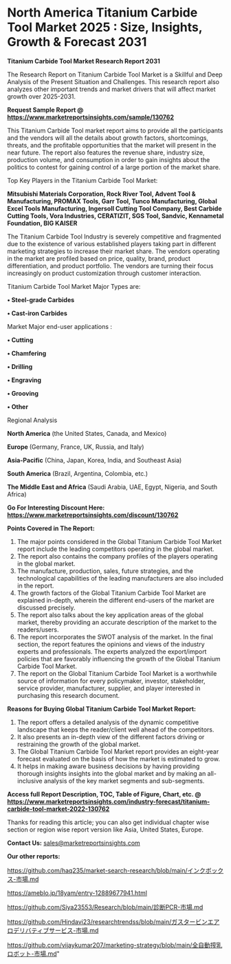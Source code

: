 # North America Titanium Carbide Tool Market 2025 : Size, Insights, Growth & Forecast 2031

<strong>Titanium Carbide Tool Market Research Report 2031</strong>

The Research Report on Titanium Carbide Tool Market is a Skillful and Deep Analysis of the Present Situation and Challenges. This research report also analyzes other important trends and market drivers that will affect market growth over 2025-2031.

<strong>Request Sample Report @ <a href=https://www.marketreportsinsights.com/sample/130762>https://www.marketreportsinsights.com/sample/130762</a></strong>

This Titanium Carbide Tool market report aims to provide all the participants and the vendors will all the details about growth factors, shortcomings, threats, and the profitable opportunities that the market will present in the near future. The report also features the revenue share, industry size, production volume, and consumption in order to gain insights about the politics to contest for gaining control of a large portion of the market share.

Top Key Players in the Titanium Carbide Tool Market:

<strong>Mitsubishi Materials Corporation, Rock River Tool, Advent Tool & Manufacturing, PROMAX Tools, Garr Tool, Tunco Manufacturing, Global Excel Tools Manufacturing, Ingersoll Cutting Tool Company, Best Carbide Cutting Tools, Vora Industries, CERATIZIT, SGS Tool, Sandvic, Kennametal Foundation, BIG KAISER</strong>

The Titanium Carbide Tool Industry is severely competitive and fragmented due to the existence of various established players taking part in different marketing strategies to increase their market share. The vendors operating in the market are profiled based on price, quality, brand, product differentiation, and product portfolio. The vendors are turning their focus increasingly on product customization through customer interaction.

Titanium Carbide Tool Market Major Types are:

<strong>• Steel-grade Carbides

• Cast-iron Carbides</strong>

Market Major end-user applications :

<strong>• Cutting

• Chamfering

• Drilling

• Engraving

• Grooving

• Other</strong>

Regional Analysis

</u><strong><b>North America</b></strong> (the United States, Canada, and Mexico)

<strong><b>Europe </b></strong>(Germany, France, UK, Russia, and Italy)

<strong><b>Asia-Pacific</b></strong> (China, Japan, Korea, India, and Southeast Asia)

<strong><b>South America</b></strong> (Brazil, Argentina, Colombia, etc.)

<strong><b>The Middle East and Africa</b></strong> (Saudi Arabia, UAE, Egypt, Nigeria, and South Africa)

<strong>Go For Interesting Discount Here: <a href=https://www.marketreportsinsights.com/discount/130762>https://www.marketreportsinsights.com/discount/130762</a></strong>

<strong>Points Covered in The Report:</strong>
<ol>
  <li>The major points considered in the Global Titanium Carbide Tool Market report include the leading competitors operating in the global market.</li>
  <li>The report also contains the company profiles of the players operating in the global market.</li>
  <li>The manufacture, production, sales, future strategies, and the technological capabilities of the leading manufacturers are also included in the report.</li>
  <li>The growth factors of the Global Titanium Carbide Tool Market are explained in-depth, wherein the different end-users of the market are discussed precisely.</li>
  <li>The report also talks about the key application areas of the global market, thereby providing an accurate description of the market to the readers/users.</li>
  <li>The report incorporates the SWOT analysis of the market. In the final section, the report features the opinions and views of the industry experts and professionals. The experts analyzed the export/import policies that are favorably influencing the growth of the Global Titanium Carbide Tool Market.</li>
  <li>The report on the Global Titanium Carbide Tool Market is a worthwhile source of information for every policymaker, investor, stakeholder, service provider, manufacturer, supplier, and player interested in purchasing this research document.</li>
</ol>
<strong>Reasons for Buying Global Titanium Carbide Tool Market Report:</strong>

<ol>
  <li>The report offers a detailed analysis of the dynamic competitive landscape that keeps the reader/client well ahead of the competitors.</li>
  <li>It also presents an in-depth view of the different factors driving or restraining the growth of the global market.</li>
  <li>The Global Titanium Carbide Tool Market report provides an eight-year forecast evaluated on the basis of how the market is estimated to grow.</li>
  <li>It helps in making aware business decisions by having providing thorough insights insights into the global market and by making an all-inclusive analysis of the key market segments and sub-segments.</li>
</ol>
<strong>Access full Report Description, TOC, Table of Figure, Chart, etc. @ <a href=https://www.marketreportsinsights.com/industry-forecast/titanium-carbide-tool-market-2022-130762>https://www.marketreportsinsights.com/industry-forecast/titanium-carbide-tool-market-2022-130762</a></strong>


Thanks for reading this article; you can also get individual chapter wise section or region wise report version like Asia, United States, Europe.

<strong>Contact Us:</strong>
sales@marketreportsinsights.com

<strong>Our other reports:</strong>

<a href=https://github.com/haq235/market-search-research/blob/main/インクボックス-市場.md>https://github.com/haq235/market-search-research/blob/main/インクボックス-市場.md</a>

<a href=https://ameblo.jp/18yam/entry-12889677941.html>https://ameblo.jp/18yam/entry-12889677941.html</a>

<a href=https://github.com/Siya23553/Research/blob/main/診断PCR-市場.md>https://github.com/Siya23553/Research/blob/main/診断PCR-市場.md</a>

<a href=https://github.com/Hindavi23/researchtrendss/blob/main/ガスタービンエアロデリバティブサービス-市場.md>https://github.com/Hindavi23/researchtrendss/blob/main/ガスタービンエアロデリバティブサービス-市場.md</a>

<a href=https://github.com/vijaykumar207/marketing-strategy/blob/main/全自動搾乳ロボット-市場.md>https://github.com/vijaykumar207/marketing-strategy/blob/main/全自動搾乳ロボット-市場.md</a>"
